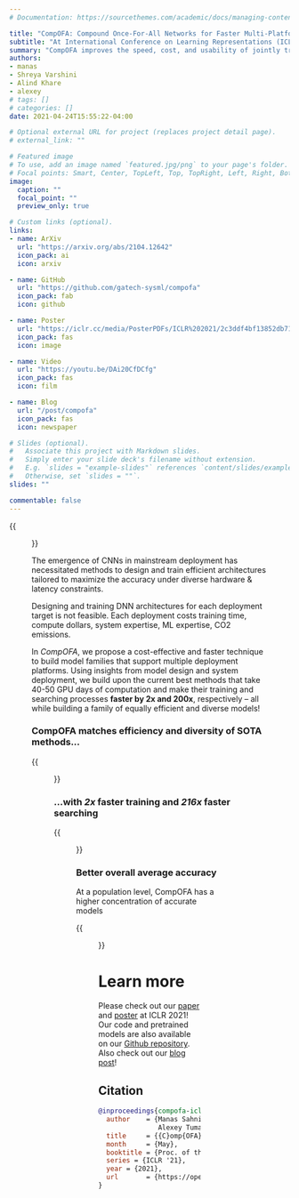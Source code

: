 ```yaml
---
# Documentation: https://sourcethemes.com/academic/docs/managing-content/

title: "CompOFA: Compound Once-For-All Networks for Faster Multi-Platform Deployment"
subtitle: "At International Conference on Learning Representations (ICLR), 2021"
summary: "CompOFA improves the speed, cost, and usability of jointly training models for many deployment targets. By highlighting insights on model design and system deployment, we try to address an important problem for real-world usability of DNNs."
authors:
- manas
- Shreya Varshini
- Alind Khare
- alexey
# tags: []
# categories: []
date: 2021-04-24T15:55:22-04:00

# Optional external URL for project (replaces project detail page).
# external_link: ""

# Featured image
# To use, add an image named `featured.jpg/png` to your page's folder.
# Focal points: Smart, Center, TopLeft, Top, TopRight, Left, Right, BottomLeft, Bottom, BottomRight.
image:
  caption: ""
  focal_point: ""
  preview_only: true

# Custom links (optional).
links:
- name: ArXiv
  url: "https://arxiv.org/abs/2104.12642"
  icon_pack: ai
  icon: arxiv

- name: GitHub
  url: "https://github.com/gatech-sysml/compofa"
  icon_pack: fab
  icon: github

- name: Poster
  url: "https://iclr.cc/media/PosterPDFs/ICLR%202021/2c3ddf4bf13852db711dd1901fb517fa.png"
  icon_pack: fas
  icon: image

- name: Video
  url: "https://youtu.be/DAi20CfDCfg"
  icon_pack: fas
  icon: film

- name: Blog
  url: "/post/compofa"
  icon_pack: fas
  icon: newspaper

# Slides (optional).
#   Associate this project with Markdown slides.
#   Simply enter your slide deck's filename without extension.
#   E.g. `slides = "example-slides"` references `content/slides/example-slides.md`.
#   Otherwise, set `slides = ""`.
slides: ""

commentable: false
---
```


{{<figure src="./img/overview.png" width="100%" caption="Conventional training, current SOTA, and CompOFA">}}

The emergence of CNNs in mainstream deployment has necessitated methods to design and train efficient architectures tailored to maximize the accuracy under diverse hardware & latency constraints.


Designing and training DNN architectures for each deployment target is not feasible. Each deployment costs training time, compute dollars, system expertise, ML expertise, CO2 emissions.

In *CompOFA*, we propose a cost-effective and faster technique to build model families that support multiple deployment platforms. Using insights from model design and system deployment, we build upon the current best methods that take 40-50 GPU days of computation and make their training and searching processes **faster by 2x and 200x**, respectively – all while building a family of equally efficient and diverse models!

### CompOFA matches efficiency and diversity of SOTA methods...

{{<figure src="./img/pareto-results.png" caption="Efficient model families for diverse hardwares -- from mobile phones to GPUs">}}

### ...with *2x* faster training and *216x* faster searching

{{<figure src="./img/table.png" width="40%">}}

### Better overall average accuracy
At a population level, CompOFA has a higher concentration of accurate models

{{<figure src="./img/avg_accuracy.png" width="70%">}}

# Learn more

Please check out our [paper](https://arxiv.org/abs/2104.12642) and [poster](https://iclr.cc/media/PosterPDFs/ICLR%202021/2c3ddf4bf13852db711dd1901fb517fa.png) at ICLR 2021! Our code and pretrained models are also available on our [Github repository](https://github.com/gatech-sysml/compofa). Also check out our [blog post](/compofa/blog)!

## Citation

```bibtex
@inproceedings{compofa-iclr21,
  author    = {Manas Sahni and Shreya Varshini and Alind Khare and
               Alexey Tumanov},
  title     = {{C}omp{OFA}: Compound Once-For-All Networks for Faster Multi-Platform Deployment},
  month     = {May},
  booktitle = {Proc. of the 9th International Conference on Learning Representations},
  series = {ICLR '21},
  year = {2021},
  url       = {https://openreview.net/forum?id=IgIk8RRT-Z}
}
```
